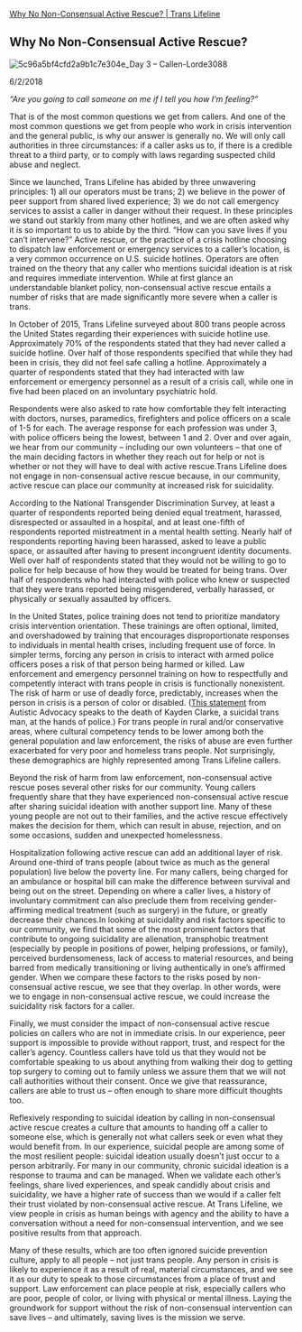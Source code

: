 [Why No Non-Consensual Active Rescue? | Trans Lifeline](https://translifeline.org/why-no-non-consensual-active-rescue/)  

## Why No Non-Consensual Active Rescue?

![](https://translifeline.org/oaphoawo/2020/11/5c96a5bf4cfd2a9b1c7e304e_Day-3-Callen-Lorde3088.jpg "5c96a5bf4cfd2a9b1c7e304e_Day 3 – Callen-Lorde3088")

6/2/2018

_“Are you going to call someone on me if I tell you how I’m feeling?”_

That is of the most common questions we get from callers. And one of the most common questions we get from people who work in crisis intervention and the general public, is why our answer is generally no. We will only call authorities in three circumstances: if a caller asks us to, if there is a credible threat to a third party, or to comply with laws regarding suspected child abuse and neglect.

Since we launched, Trans Lifeline has abided by three unwavering principles: 1) all our operators must be trans; 2) we believe in the power of peer support from shared lived experience; 3) we do not call emergency services to assist a caller in danger without their request. In these principles we stand out starkly from many other hotlines, and we are often asked why it is so important to us to abide by the third. “How can you save lives if you can’t intervene?” Active rescue, or the practice of a crisis hotline choosing to dispatch law enforcement or emergency services to a caller’s location, is a very common occurrence on U.S. suicide hotlines. Operators are often trained on the theory that any caller who mentions suicidal ideation is at risk and requires immediate intervention. While at first glance an understandable blanket policy, non-consensual active rescue entails a number of risks that are made significantly more severe when a caller is trans.

In October of 2015, Trans Lifeline surveyed about 800 trans people across the United States regarding their experiences with suicide hotline use. Approximately 70% of the respondents stated that they had never called a suicide hotline. Over half of those respondents specified that while they had been in crisis, they did not feel safe calling a hotline. Approximately a quarter of respondents stated that they had interacted with law enforcement or emergency personnel as a result of a crisis call, while one in five had been placed on an involuntary psychiatric hold.

Respondents were also asked to rate how comfortable they felt interacting with doctors, nurses, paramedics, firefighters and police officers on a scale of 1-5 for each. The average response for each profession was under 3, with police officers being the lowest, between 1 and 2. Over and over again, we hear from our community – including our own volunteers – that one of the main deciding factors in whether they reach out for help or not is whether or not they will have to deal with active rescue.Trans Lifeline does not engage in non-consensual active rescue because, in our community, active rescue can place our community at increased risk for suicidality.

According to the National Transgender Discrimination Survey, at least a quarter of respondents reported being denied equal treatment, harassed, disrespected or assaulted in a hospital, and at least one-fifth of respondents reported mistreatment in a mental health setting. Nearly half of respondents reporting having been harassed, asked to leave a public space, or assaulted after having to present incongruent identity documents. Well over half of respondents stated that they would not be willing to go to police for help because of how they would be treated for being trans. Over half of respondents who had interacted with police who knew or suspected that they were trans reported being misgendered, verbally harassed, or physically or sexually assaulted by officers.

In the United States, police training does not tend to prioritize mandatory crisis intervention orientation. These trainings are often optional, limited, and overshadowed by training that encourages disproportionate responses to individuals in mental health crises, including frequent use of force. In simpler terms, forcing any person in crisis to interact with armed police officers poses a risk of that person being harmed or killed. Law enforcement and emergency personnel training on how to respectfully and competently interact with trans people in crisis is functionally nonexistent. The risk of harm or use of deadly force, predictably, increases when the person in crisis is a person of color or disabled. ([This statement](http://autisticadvocacy.org/2016/02/asan-joint-statement-death-of-kayden-clarke/) from Autistic Advocacy speaks to the death of Kayden Clarke, a suicidal trans man, at the hands of police.) For trans people in rural and/or conservative areas, where cultural competency tends to be lower among both the general population and law enforcement, the risks of abuse are even further exacerbated for very poor and homeless trans people. Not surprisingly, these demographics are highly represented among Trans Lifeline callers.

Beyond the risk of harm from law enforcement, non-consensual active rescue poses several other risks for our community. Young callers frequently share that they have experienced non-consensual active rescue after sharing suicidal ideation with another support line. Many of these young people are not out to their families, and the active rescue effectively makes the decision for them, which can result in abuse, rejection, and on some occasions, sudden and unexpected homelessness.

Hospitalization following active rescue can add an additional layer of risk. Around one-third of trans people (about twice as much as the general population) live below the poverty line. For many callers, being charged for an ambulance or hospital bill can make the difference between survival and being out on the street. Depending on where a caller lives, a history of involuntary commitment can also preclude them from receiving gender-affirming medical treatment (such as surgery) in the future, or greatly decrease their chances.In looking at suicidality and risk factors specific to our community, we find that some of the most prominent factors that contribute to ongoing suicidality are alienation, transphobic treatment (especially by people in positions of power, helping professions, or family), perceived burdensomeness, lack of access to material resources, and being barred from medically transitioning or living authentically in one’s affirmed gender. When we compare these factors to the risks posed by non-consensual active rescue, we see that they overlap. In other words, were we to engage in non-consensual active rescue, we could increase the suicidality risk factors for a caller.

Finally, we must consider the impact of non-consensual active rescue policies on callers who are not in immediate crisis. In our experience, peer support is impossible to provide without rapport, trust, and respect for the caller’s agency. Countless callers have told us that they would not be comfortable speaking to us about anything from walking their dog to getting top surgery to coming out to family unless we assure them that we will not call authorities without their consent. Once we give that reassurance, callers are able to trust us – often enough to share more difficult thoughts too.

Reflexively responding to suicidal ideation by calling in non-consensual active rescue creates a culture that amounts to handing off a caller to someone else, which is generally not what callers seek or even what they would benefit from. In our experience, suicidal people are among some of the most resilient people: suicidal ideation usually doesn’t just occur to a person arbitrarily. For many in our community, chronic suicidal ideation is a response to trauma and can be managed. When we validate each other’s feelings, share lived experiences, and speak candidly about crisis and suicidality, we have a higher rate of success than we would if a caller felt their trust violated by non-consensual active rescue. At Trans Lifeline, we view people in crisis as human beings with agency and the ability to have a conversation without a need for non-consensual intervention, and we see positive results from that approach.

Many of these results, which are too often ignored suicide prevention culture, apply to all people – not just trans people. Any person in crisis is likely to experience it as a result of real, material circumstances, and we see it as our duty to speak to those circumstances from a place of trust and support. Law enforcement can place people at risk, especially callers who are poor, people of color, or living with physical or mental illness. Laying the groundwork for support without the risk of non-consensual intervention can save lives – and ultimately, saving lives is the mission we serve.